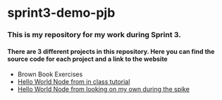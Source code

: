 # sprint3-demo-pjb

### This is my repository for my work during Sprint 3.

#### There are 3 different projects in this repository. Here you can find the source code for each project and a link to the website
* Brown Book Exercises
* [Hello World Node from in class tutorial](https://hello-world-plus-node-pjb.azurewebsites.net)
* [Hello World Node from looking on my own during the spike](https://node-js-on-azure-pjb.azurewebsites.net)

